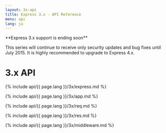 ```yaml
---
layout: 3x-api
title: Express 3.x - API Reference
menu: api
lang: ja
---
```

<div id="api-doc" markdown="1">

  <div class="doc-box doc-warn" markdown="1">
  **Express 3.x support is ending soon**

  This series will continue to receive only security updates and bug fixes until July 2015. It is highly recommended to upgrade to Express 4.x.
  </div>

  <h1>3.x API</h1>

  <a id='express' class='h2'></a>
  {% include api/{{ page.lang }}/3x/express.md %}

  <a id='application' class='h2'></a>
  {% include api/{{ page.lang }}/3x/app.md %}

  <a id='request' class='h2'></a>
  {% include api/{{ page.lang }}/3x/req.md %}

  <a id='response' class='h2'></a>
  {% include api/{{ page.lang }}/3x/res.md %}

  <a id='middleware' class='h2'></a>
  {% include api/{{ page.lang }}/3x/middleware.md %}

</div>
